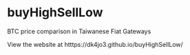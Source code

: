# buyHighSellLow
BTC price comparison in Taiwanese Fiat Gateways

View the website at htttps://dk4jo3.github.io/buyHighSellLow/
